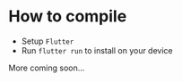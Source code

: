 # How to compile
- Setup `Flutter`
- Run `flutter run` to install on your device

More coming soon...